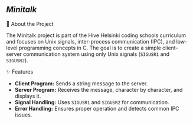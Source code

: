 *Minitalk*
-----------

🚀 About the Project

The Minitalk project is part of the Hive Helsinki coding schools curriculum and focuses on Unix signals, inter-process communication (IPC), and low-level programming concepts in C. The goal is to create a simple client-server communication system using only Unix signals (`SIGUSR1` and `SIGUSR2`).

✨ Features

- **Client Program:** Sends a string message to the server.
- **Server Program:** Receives the message, character by character, and displays it.
- **Signal Handling:** Uses `SIGUSR1` and `SIGUSR2` for communication.
- **Error Handling:** Ensures proper operation and detects common IPC issues.
